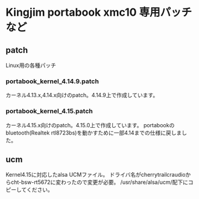 # Kingjim portabook xmc10 専用パッチなど
## patch
Linux用の各種パッチ
### portabook_kernel_4.14.9.patch
  カーネル4.13.x,4.14.x向けのpatch。4.14.9上で作成しています。
### portabook_kernel_4.15.patch
  カーネル4.15.x向けのpatch。4.15.0上で作成しています。
  portabookのbluetooth(Realtek rtl8723bs)を動かすために一部4.14までの仕様に戻しました。


## ucm
Kernel4.15に対応したalsa UCMファイル。
  ドライバ名がcherrytrailcraudioからcht-bsw-rt5672に変わったので変更が必要。
  /usr/share/alsa/ucm/配下にコピーしてください。
